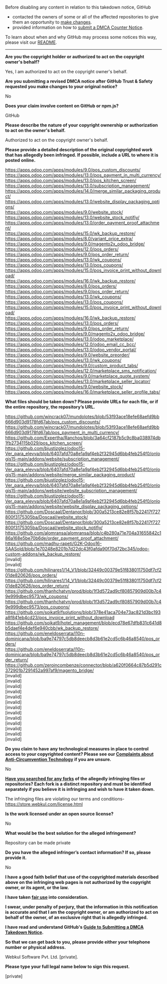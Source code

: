 Before disabling any content in relation to this takedown notice, GitHub
- contacted the owners of some or all of the affected repositories to give them an opportunity to [make changes](https://docs.github.com/en/github/site-policy/dmca-takedown-policy#a-how-does-this-actually-work).
- provided information on how to [submit a DMCA Counter Notice](https://docs.github.com/en/articles/guide-to-submitting-a-dmca-counter-notice).

To learn about when and why GitHub may process some notices this way, please visit our [README](https://github.com/github/dmca/blob/master/README.md#anatomy-of-a-takedown-notice).

---

**Are you the copyright holder or authorized to act on the copyright owner's behalf?**  
  
Yes, I am authorized to act on the copyright owner's behalf.  
  
**Are you submitting a revised DMCA notice after GitHub Trust & Safety requested you make changes to your original notice?**  
  
No  
  
**Does your claim involve content on GitHub or npm.js?**  
  
GitHub  
  
**Please describe the nature of your copyright ownership or authorization to act on the owner's behalf.**  
  
Authorized to act on the copyright owner's behalf.  
  
**Please provide a detailed description of the original copyrighted work that has allegedly been infringed. If possible, include a URL to where it is posted online.**  
  
https://apps.odoo.com/apps/modules/9.0/pos_custom_discounts/  
https://apps.odoo.com/apps/modules/13.0/pos_payment_in_multi_currency/  
https://apps.odoo.com/apps/modules/13.0/pos_kitchen_screen/  
https://apps.odoo.com/apps/modules/13.0/subscription_management/  
https://apps.odoo.com/apps/modules/14.0/merge_similar_packaging_product/  
https://apps.odoo.com/apps/modules/13.0/website_display_packaging_options/  
https://apps.odoo.com/apps/modules/9.0/website_stock/  
https://apps.odoo.com/apps/modules/13.0/website_stock_notifiy/  
https://apps.odoo.com/apps/modules/13.0/order_payment_proof_attachment/  
https://apps.odoo.com/apps/modules/15.0/wk_backup_restore/  
https://apps.odoo.com/apps/modules/8.0/variant_price_extra/  
https://apps.odoo.com/apps/modules/9.0/magento2x_odoo_bridge/  
https://apps.odoo.com/apps/modules/12.0/pos_orders/  
https://apps.odoo.com/apps/modules/9.0/pos_order_return/  
https://apps.odoo.com/apps/modules/13.0/wk_coupons/  
https://apps.odoo.com/apps/modules/13.0/pos_coupons/  
https://apps.odoo.com/apps/modules/15.0/pos_invoice_print_without_download/  
https://apps.odoo.com/apps/modules/16.0/wk_backup_restore/  
https://apps.odoo.com/apps/modules/8.0/pos_orders/  
https://apps.odoo.com/apps/modules/9.0/pos_order_return/  
https://apps.odoo.com/apps/modules/13.0/wk_coupons/  
https://apps.odoo.com/apps/modules/13.0/pos_coupons/  
https://apps.odoo.com/apps/modules/15.0/pos_invoice_print_without_download/  
https://apps.odoo.com/apps/modules/16.0/wk_backup_restore/  
https://apps.odoo.com/apps/modules/13.0/pos_orders/  
https://apps.odoo.com/apps/modules/9.0/pos_order_return/  
https://apps.odoo.com/apps/modules/9.0/magento2x_odoo_bridge/  
https://apps.odoo.com/apps/modules/13.0/odoo_marketplace/  
https://apps.odoo.com/apps/modules/12.0/odoo_email_cc_bcc/  
https://apps.odoo.com/apps/modules/13.0/odoo_vendor_portal/  
https://apps.odoo.com/apps/modules/9.0/website_preorder/  
https://apps.odoo.com/apps/modules/13.0/wk_coupons/  
https://apps.odoo.com/apps/modules/9.0/custom_product_tabs/  
https://apps.odoo.com/apps/modules/12.0/marketplace_sms_notification/  
https://apps.odoo.com/apps/modules/9.0/marketplace_quote_system/  
https://apps.odoo.com/apps/modules/13.0/marketplace_seller_locator/  
https://apps.odoo.com/apps/modules/9.0/website_stock/  
https://apps.odoo.com/apps/modules/16.0/marketplace_seller_profile_tabs/  
  
**What files should be taken down? Please provide URLs for each file, or if the entire repository, the repository’s URL.**  
  
https://github.com/wincrack07/mundolotes/blob/53f93ace18efe68aefd9bb666d903d9178fd67ab/pos_custom_discounts/  
https://github.com/wincrack07/mundolotes/blob/53f93ace18efe68aefd9bb666d903d9178fd67ab/pos_payment_in_multi_currency/  
https://github.com/Expertha/Ranchos/blob/3a64cf2187b5c9c8ba038974db1fb2734115b029/pos_kitchen_screen/  
https://github.com/bjustizglez/odoo15-Ver_para_elevva/blob/6407afd70a8e1a9af4eb2f32945d6bb4feb254f0/onlogis15-main/addons/website/subscription_management/  
https://github.com/bjustizglez/odoo15-Ver_para_elevva/blob/6407afd70a8e1a9af4eb2f32945d6bb4feb254f0/onlogis15-main/addons/website/merge_similar_packaging_product/  
https://github.com/bjustizglez/odoo15-Ver_para_elevva/blob/6407afd70a8e1a9af4eb2f32945d6bb4feb254f0/onlogis15-main/addons/website/website_subscription_management/  
https://github.com/bjustizglez/odoo15-Ver_para_elevva/blob/6407afd70a8e1a9af4eb2f32945d6bb4feb254f0/onlogis15-main/addons/website/website_display_packaging_options/  
https://github.com/Doscaal/Dentanor/blob/300a5213ce82e8f57b22417f727800f3175305ba/Doscaal/website_stock/  
https://github.com/Doscaal/Dentanor/blob/300a5213ce82e8f57b22417f727800f3175305ba/Doscaal/website_stock_notifiy/  
https://github.com/alomransa/alomransa/blob/c4b280a71e704a31655842c186a168e5be70b6de/order_payment_proof_attachment/  
https://github.com/madhu-rapeti/G2K-Odoo16-SAASold/blob/1e70248e8201b7d22dc43f0afda90f70d72bc345/odoo-custom-addons/wk_backup_restore/  
[invalid]  
[invalid]  
https://github.com/hilinares1/14_V1/blob/32449c00379e51f838011750df7cf201de820626/pos_orders/  
https://github.com/hilinares1/14_V1/blob/32449c00379e51f838011750df7cf201de820626/pos_order_return/  
https://github.com/thanhchatvn/prod/blob/1f3d572ad9cf80857909d00b7c49e999dbec9573/wk_coupons/  
https://github.com/thanhchatvn/prod/blob/1f3d572ad9cf80857909d00b7c49e999dbec9573/pos_coupons/  
https://github.com/soikat9/fsolutions/blob/378e41aca704e73ac821d3bc193a8f841eb4cd23/pos_invoice_print_without_download  
https://github.com/soikat9/hotel_management/blob/ecd78e67dfb831c641d8b5daef4e4def6e940cbb/wk_backup_restore/  
https://github.com/eneldoserrata/l10n-dominicana/blob/ba9e74797c5db8deecb8d3b61e2cd5c6b46a8540/pos_orders/  
https://github.com/eneldoserrata/l10n-dominicana/blob/ba9e74797c5db8deecb8d3b61e2cd5c6b46a8540/pos_order_return/  
https://github.com/zeroincombenze/connector/blob/a620f0664c87b5d291c372901b7291452a997af9/magento_bridge/  
[invalid]  
[invalid]  
[invalid]   
[invalid]  
[invalid]  
[invalid]  
[invalid]  
[invalid]  
[invalid]  
[invalid]  
[invalid]  
[invalid]  
[invalid]  
  
**Do you claim to have any technological measures in place to control access to your copyrighted content? Please see our <a href="https://docs.github.com/articles/guide-to-submitting-a-dmca-takedown-notice#complaints-about-anti-circumvention-technology">Complaints about Anti-Circumvention Technology</a> if you are unsure.**  
  
No  
  
**<a href="https://docs.github.com/articles/dmca-takedown-policy#b-what-about-forks-or-whats-a-fork">Have you searched for any forks</a> of the allegedly infringing files or repositories? Each fork is a distinct repository and must be identified separately if you believe it is infringing and wish to have it taken down.**  
  
The infringing files are violating our terms and conditions- https://store.webkul.com/license.html  
  
**Is the work licensed under an open source license?**  
  
No  
  
**What would be the best solution for the alleged infringement?**  
  
Repository can be made private  
  
**Do you have the alleged infringer’s contact information? If so, please provide it.**  
  
No  
  
**I have a good faith belief that use of the copyrighted materials described above on the infringing web pages is not authorized by the copyright owner, or its agent, or the law.**  
  
**I have taken <a href="https://www.lumendatabase.org/topics/22">fair use</a> into consideration.**  
  
**I swear, under penalty of perjury, that the information in this notification is accurate and that I am the copyright owner, or am authorized to act on behalf of the owner, of an exclusive right that is allegedly infringed.**  
  
**I have read and understand GitHub's <a href="https://docs.github.com/articles/guide-to-submitting-a-dmca-takedown-notice/">Guide to Submitting a DMCA Takedown Notice</a>.**  
  
**So that we can get back to you, please provide either your telephone number or physical address.**  
  
Webkul Software Pvt. Ltd. [private].  
  
**Please type your full legal name below to sign this request.**  
  
[private]
